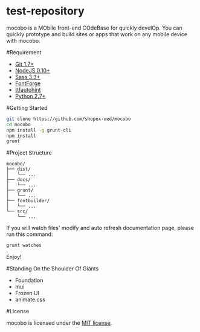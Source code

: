 # test-repository

mocobo is a MObile front-end COdeBase for quickly develOp. You can quickly prototype and build sites or apps that work on any mobile device with mocobo.

#Requirement

- [Git 1.7+](https://git-scm.com/)
- [NodeJS 0.10+](https://nodejs.org/)
- [Sass 3.3+](http://sass-lang.com/)
- [FontForge](http://fontforge.github.io/en-US/)
- [ttfautohint](http://www.freetype.org/ttfautohint/)
- [Python 2.7+](https://www.python.org/downloads/)

#Getting Started

```bash
git clone https://github.com/shopex-ued/mocobo
cd mocobo
npm install -g grunt-cli
npm install
grunt
```
#Project Structure

```
mocobo/
├── dist/
│   └── ...
├── docs/
│   └── ...
├── grunt/
│   └── ...
├── fontbuilder/
│   └── ...
└── src/
    └── ...
```

If you will watch files' modify and auto refresh documentation page, please run this command:

```bash
grunt watches
```

Enjoy!

#Standing On the Shoulder Of Giants

- Foundation
- mui
- Frozen UI
- animate.css

#License

mocobo is licensed under the [MIT license](LICENSE).
